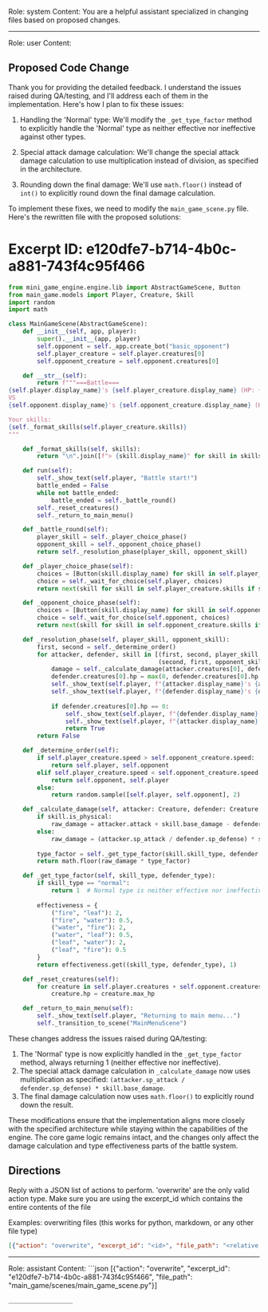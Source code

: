 Role: system
Content: You are a helpful assistant specialized in changing files based on proposed changes.
__________________
Role: user
Content: 
## Proposed Code Change
Thank you for providing the detailed feedback. I understand the issues raised during QA/testing, and I'll address each of them in the implementation. Here's how I plan to fix these issues:

1. Handling the 'Normal' type:
   We'll modify the `_get_type_factor` method to explicitly handle the 'Normal' type as neither effective nor ineffective against other types.

2. Special attack damage calculation:
   We'll change the special attack damage calculation to use multiplication instead of division, as specified in the architecture.

3. Rounding down the final damage:
   We'll use `math.floor()` instead of `int()` to explicitly round down the final damage calculation.

To implement these fixes, we need to modify the `main_game_scene.py` file. Here's the rewritten file with the proposed solutions:

# Excerpt ID: e120dfe7-b714-4b0c-a881-743f4c95f466
```python main_game/scenes/main_game_scene.py
from mini_game_engine.engine.lib import AbstractGameScene, Button
from main_game.models import Player, Creature, Skill
import random
import math

class MainGameScene(AbstractGameScene):
    def __init__(self, app, player):
        super().__init__(app, player)
        self.opponent = self._app.create_bot("basic_opponent")
        self.player_creature = self.player.creatures[0]
        self.opponent_creature = self.opponent.creatures[0]

    def __str__(self):
        return f"""===Battle===
{self.player.display_name}'s {self.player_creature.display_name} (HP: {self.player_creature.hp}/{self.player_creature.max_hp})
VS
{self.opponent.display_name}'s {self.opponent_creature.display_name} (HP: {self.opponent_creature.hp}/{self.opponent_creature.max_hp})

Your skills:
{self._format_skills(self.player_creature.skills)}
"""

    def _format_skills(self, skills):
        return "\n".join([f"> {skill.display_name}" for skill in skills])

    def run(self):
        self._show_text(self.player, "Battle start!")
        battle_ended = False
        while not battle_ended:
            battle_ended = self._battle_round()
        self._reset_creatures()
        self._return_to_main_menu()

    def _battle_round(self):
        player_skill = self._player_choice_phase()
        opponent_skill = self._opponent_choice_phase()
        return self._resolution_phase(player_skill, opponent_skill)

    def _player_choice_phase(self):
        choices = [Button(skill.display_name) for skill in self.player_creature.skills]
        choice = self._wait_for_choice(self.player, choices)
        return next(skill for skill in self.player_creature.skills if skill.display_name == choice.display_name)

    def _opponent_choice_phase(self):
        choices = [Button(skill.display_name) for skill in self.opponent_creature.skills]
        choice = self._wait_for_choice(self.opponent, choices)
        return next(skill for skill in self.opponent_creature.skills if skill.display_name == choice.display_name)

    def _resolution_phase(self, player_skill, opponent_skill):
        first, second = self._determine_order()
        for attacker, defender, skill in [(first, second, player_skill if first == self.player else opponent_skill),
                                          (second, first, opponent_skill if first == self.player else player_skill)]:
            damage = self._calculate_damage(attacker.creatures[0], defender.creatures[0], skill)
            defender.creatures[0].hp = max(0, defender.creatures[0].hp - damage)
            self._show_text(self.player, f"{attacker.display_name}'s {attacker.creatures[0].display_name} used {skill.display_name}!")
            self._show_text(self.player, f"{defender.display_name}'s {defender.creatures[0].display_name} took {damage} damage!")
            
            if defender.creatures[0].hp == 0:
                self._show_text(self.player, f"{defender.display_name}'s {defender.creatures[0].display_name} fainted!")
                self._show_text(self.player, f"{attacker.display_name} wins!")
                return True
        return False

    def _determine_order(self):
        if self.player_creature.speed > self.opponent_creature.speed:
            return self.player, self.opponent
        elif self.player_creature.speed < self.opponent_creature.speed:
            return self.opponent, self.player
        else:
            return random.sample([self.player, self.opponent], 2)

    def _calculate_damage(self, attacker: Creature, defender: Creature, skill: Skill):
        if skill.is_physical:
            raw_damage = attacker.attack + skill.base_damage - defender.defense
        else:
            raw_damage = (attacker.sp_attack / defender.sp_defense) * skill.base_damage
        
        type_factor = self._get_type_factor(skill.skill_type, defender.creature_type)
        return math.floor(raw_damage * type_factor)

    def _get_type_factor(self, skill_type, defender_type):
        if skill_type == "normal":
            return 1  # Normal type is neither effective nor ineffective
        
        effectiveness = {
            ("fire", "leaf"): 2,
            ("fire", "water"): 0.5,
            ("water", "fire"): 2,
            ("water", "leaf"): 0.5,
            ("leaf", "water"): 2,
            ("leaf", "fire"): 0.5
        }
        return effectiveness.get((skill_type, defender_type), 1)

    def _reset_creatures(self):
        for creature in self.player.creatures + self.opponent.creatures:
            creature.hp = creature.max_hp

    def _return_to_main_menu(self):
        self._show_text(self.player, "Returning to main menu...")
        self._transition_to_scene("MainMenuScene")
```

These changes address the issues raised during QA/testing:

1. The 'Normal' type is now explicitly handled in the `_get_type_factor` method, always returning 1 (neither effective nor ineffective).
2. The special attack damage calculation in `_calculate_damage` now uses multiplication as specified: `(attacker.sp_attack / defender.sp_defense) * skill.base_damage`.
3. The final damage calculation now uses `math.floor()` to explicitly round down the result.

These modifications ensure that the implementation aligns more closely with the specified architecture while staying within the capabilities of the engine. The core game logic remains intact, and the changes only affect the damage calculation and type effectiveness parts of the battle system.

## Directions
Reply with a JSON list of actions to perform. 'overwrite' are the only valid action type. 
Make sure you are using the excerpt_id which contains the entire contents of the file

Examples:
overwriting files (this works for python, markdown, or any other file type)
```json output_example1
[{"action": "overwrite", "excerpt_id": "<id>", "file_path": "<relative file path>"}]
```

__________________
Role: assistant
Content: ```json
[{"action": "overwrite", "excerpt_id": "e120dfe7-b714-4b0c-a881-743f4c95f466", "file_path": "main_game/scenes/main_game_scene.py"}]
```
__________________
